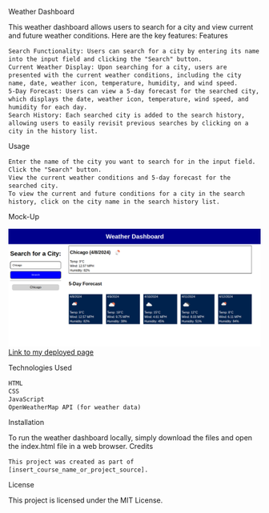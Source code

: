 Weather Dashboard

This weather dashboard allows users to search for a city and view current and future weather conditions. Here are the key features:
Features

    Search Functionality: Users can search for a city by entering its name into the input field and clicking the "Search" button.
    Current Weather Display: Upon searching for a city, users are presented with the current weather conditions, including the city name, date, weather icon, temperature, humidity, and wind speed.
    5-Day Forecast: Users can view a 5-day forecast for the searched city, which displays the date, weather icon, temperature, wind speed, and humidity for each day.
    Search History: Each searched city is added to the search history, allowing users to easily revisit previous searches by clicking on a city in the history list.

Usage

    Enter the name of the city you want to search for in the input field.
    Click the "Search" button.
    View the current weather conditions and 5-day forecast for the searched city.
    To view the current and future conditions for a city in the search history, click on the city name in the search history list.

Mock-Up

![Mock-Up Image](image/mockup.png)
[Link to my deployed page](https://juliettengum.github.io/weatherapp-juliette/)

Technologies Used

    HTML
    CSS
    JavaScript
    OpenWeatherMap API (for weather data)

Installation

To run the weather dashboard locally, simply download the files and open the index.html file in a web browser.
Credits

    This project was created as part of [insert_course_name_or_project_source].

License

This project is licensed under the MIT License.
